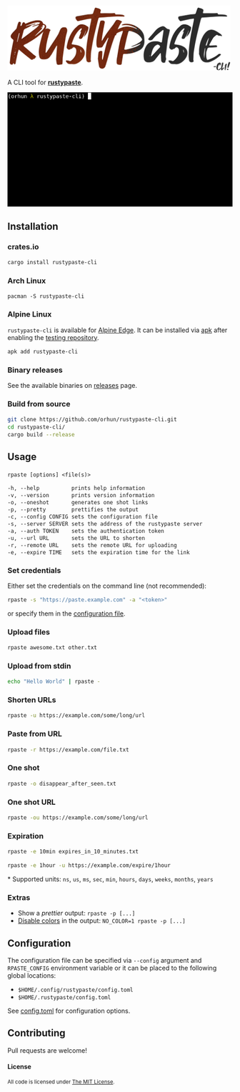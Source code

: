<a href="https://github.com/orhun/rustypaste-cli"><img src="img/logo.png" width="500"></a>

A CLI tool for [**rustypaste**](https://github.com/orhun/rustypaste).

![demo](img/demo.gif)

## Installation

### crates.io

```sh
cargo install rustypaste-cli
```

### Arch Linux

```
pacman -S rustypaste-cli
```

### Alpine Linux

`rustypaste-cli` is available for [Alpine Edge](https://pkgs.alpinelinux.org/packages?name=rustypaste-cli&branch=edge). It can be installed via [apk](https://wiki.alpinelinux.org/wiki/Alpine_Package_Keeper) after enabling the [testing repository](https://wiki.alpinelinux.org/wiki/Repositories).

```sh
apk add rustypaste-cli
```

### Binary releases

See the available binaries on [releases](https://github.com/orhun/rustypaste-cli/releases/) page.

### Build from source

```sh
git clone https://github.com/orhun/rustypaste-cli.git
cd rustypaste-cli/
cargo build --release
```

## Usage

`rpaste [options] <file(s)>`

```
-h, --help          prints help information
-v, --version       prints version information
-o, --oneshot       generates one shot links
-p, --pretty        prettifies the output
-c, --config CONFIG sets the configuration file
-s, --server SERVER sets the address of the rustypaste server
-a, --auth TOKEN    sets the authentication token
-u, --url URL       sets the URL to shorten
-r, --remote URL    sets the remote URL for uploading
-e, --expire TIME   sets the expiration time for the link
```

### Set credentials

Either set the credentials on the command line (not recommended):

```sh
rpaste -s "https://paste.example.com" -a "<token>"
```

or specify them in the [configuration file](#configuration).

### Upload files

```sh
rpaste awesome.txt other.txt
```
### Upload from stdin

```sh
echo "Hello World" | rpaste -
```

### Shorten URLs

```sh
rpaste -u https://example.com/some/long/url
```

### Paste from URL

```sh
rpaste -r https://example.com/file.txt
```

### One shot

```sh
rpaste -o disappear_after_seen.txt
```

### One shot URL

```sh
rpaste -ou https://example.com/some/long/url
```

### Expiration

```sh
rpaste -e 10min expires_in_10_minutes.txt
```

```sh
rpaste -e 1hour -u https://example.com/expire/1hour
```

\* Supported units: `ns`, `us`, `ms`, `sec`, `min`, `hours`, `days`, `weeks`, `months`, `years`

### Extras

* Show a _prettier_ output: `rpaste -p [...]`
* [Disable colors](https://no-color.org/) in the output: `NO_COLOR=1 rpaste -p [...]`

## Configuration

The configuration file can be specified via `--config` argument and `RPASTE_CONFIG` environment variable or it can be placed to the following global locations:

* `$HOME/.config/rustypaste/config.toml`
* `$HOME/.rustypaste/config.toml`

See [config.toml](./config.toml) for configuration options.

## Contributing

Pull requests are welcome!

#### License

<sup>
All code is licensed under <a href="LICENSE">The MIT License</a>.
</sup>
